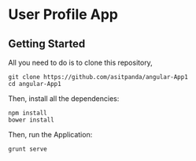 # User Profile App

## Getting Started

All you need to do is to clone this repository,


```
git clone https://github.com/asitpanda/angular-App1
cd angular-App1
```

Then, install all the dependencies:

```
npm install
bower install
```

Then, run the Application:

```
grunt serve
```

